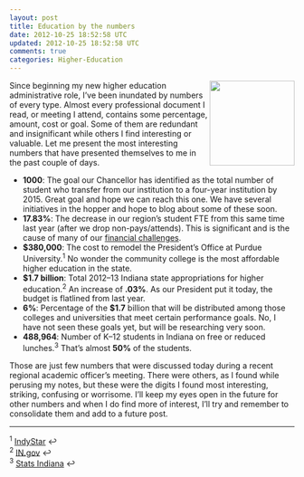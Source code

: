 ```yaml
---           
layout: post
title: Education by the numbers
date: 2012-10-25 18:52:58 UTC
updated: 2012-10-25 18:52:58 UTC
comments: true
categories: Higher-Education
---
```


<img height="150" align="right" id="blogsy-1347110770920.4292" src="http://2.bp.blogspot.com/-cXVqrOxIT2c/UEawCtCkJcI/AAAAAAABBao/F0KH9iseYGU/s200/Numbers.png" width="150" />Since beginning my new higher education administrative role, I’ve been inundated by numbers of every type. Almost every professional document I read, or meeting I attend, contains some percentage, amount, cost or goal. Some of them are redundant and insignificant while others I find interesting or valuable. Let me present the most interesting numbers that have presented themselves to me in the past couple of days.

<!--more-->

* __1000__: The goal our Chancellor has identified as the total number of student who transfer from our institution to a four-year institution by 2015. Great goal and hope we can reach this one. We have several initiatives in the hopper and hope to blog about some of these soon.
* __17.83%__: The decrease in our region’s student FTE from this same time last year (after we drop non-pays/attends). This is significant and is the cause of many of our [financial challenges](http://www.stevencombs.com/2012/07/hard-budget-times-are-not-necessarily.html).
* __$380,000__: The cost to remodel the President’s Office at Purdue University.<sup>1</sup> No wonder the community college is the most affordable higher education in the state.
* __$1.7 billion__: Total 2012–13 Indiana state appropriations for higher education.<sup>2</sup> An increase of __.03%__. As our President put it today, the budget is flatlined from last year.
* __6%__: Percentage of the __$1.7__ billion that will be distributed among those colleges and universities that meet certain performance goals. No, I have not seen these goals yet, but will be researching very soon.
* __488,964__: Number of K–12 students in Indiana on free or reduced lunches.<sup>3</sup> That’s almost __50%__ of the students.

Those are just few numbers that were discussed today during a recent regional academic officer’s meeting. There were others, as I found while perusing my notes, but these were the digits I found most interesting, striking, confusing or worrisome. I’ll keep my eyes open in the future for other numbers and when I do find more of interest, I’ll try and remember to consolidate them and add to a future post.

---
<sup>1</sup> [IndyStar](http://www.indystar.com/article/20120904/NEWS/120904020/Gov-Mitch-Daniels-halts-renovation-of-Purdue-president-s-office?odyssey=tab%7Cmostpopular%7Ctext%7CFRONTPAGE) ↩  
<sup>2</sup> [IN.gov](http://www.in.gov/che/files/Table_1_Historical_Summary_of_Appropriations_for_Indiana_Higher_Education_(1984-85_to_2012-13).pdf) ↩  
<sup>3</sup> [Stats Indiana](http://www.stats.indiana.edu/profiles/profiles.asp?scope_choice=a&county_changer=18000&button1=Get+Profile&id=2&page_path=Area+Profiles&path_id=11&panel_number=1) ↩